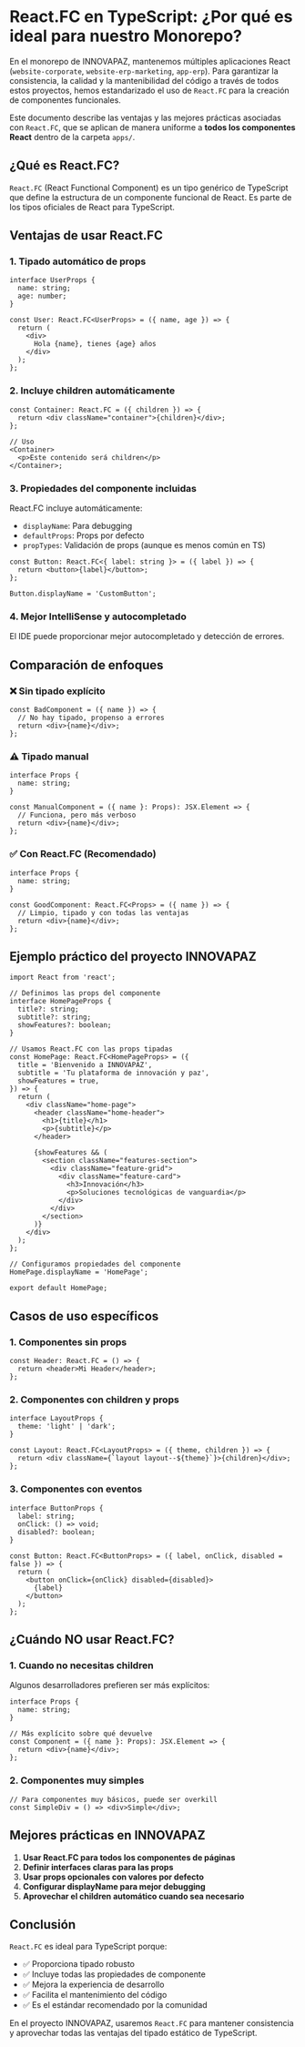 # React.FC en TypeScript: ¿Por qué es ideal para nuestro Monorepo?

En el monorepo de INNOVAPAZ, mantenemos múltiples aplicaciones React (`website-corporate`, `website-erp-marketing`, `app-erp`). Para garantizar la consistencia, la calidad y la mantenibilidad del código a través de todos estos proyectos, hemos estandarizado el uso de `React.FC` para la creación de componentes funcionales.

Este documento describe las ventajas y las mejores prácticas asociadas con `React.FC`, que se aplican de manera uniforme a **todos los componentes React** dentro de la carpeta `apps/`.

## ¿Qué es React.FC?

`React.FC` (React Functional Component) es un tipo genérico de TypeScript que define la estructura de un componente funcional de React. Es parte de los tipos oficiales de React para TypeScript.

## Ventajas de usar React.FC

### 1. **Tipado automático de props**

```tsx
interface UserProps {
  name: string;
  age: number;
}

const User: React.FC<UserProps> = ({ name, age }) => {
  return (
    <div>
      Hola {name}, tienes {age} años
    </div>
  );
};
```

### 2. **Incluye children automáticamente**

```tsx
const Container: React.FC = ({ children }) => {
  return <div className="container">{children}</div>;
};

// Uso
<Container>
  <p>Este contenido será children</p>
</Container>;
```

### 3. **Propiedades del componente incluidas**

React.FC incluye automáticamente:

- `displayName`: Para debugging
- `defaultProps`: Props por defecto
- `propTypes`: Validación de props (aunque es menos común en TS)

```tsx
const Button: React.FC<{ label: string }> = ({ label }) => {
  return <button>{label}</button>;
};

Button.displayName = 'CustomButton';
```

### 4. **Mejor IntelliSense y autocompletado**

El IDE puede proporcionar mejor autocompletado y detección de errores.

## Comparación de enfoques

### ❌ Sin tipado explícito

```tsx
const BadComponent = ({ name }) => {
  // No hay tipado, propenso a errores
  return <div>{name}</div>;
};
```

### ⚠️ Tipado manual

```tsx
interface Props {
  name: string;
}

const ManualComponent = ({ name }: Props): JSX.Element => {
  // Funciona, pero más verboso
  return <div>{name}</div>;
};
```

### ✅ Con React.FC (Recomendado)

```tsx
interface Props {
  name: string;
}

const GoodComponent: React.FC<Props> = ({ name }) => {
  // Limpio, tipado y con todas las ventajas
  return <div>{name}</div>;
};
```

## Ejemplo práctico del proyecto INNOVAPAZ

```tsx
import React from 'react';

// Definimos las props del componente
interface HomePageProps {
  title?: string;
  subtitle?: string;
  showFeatures?: boolean;
}

// Usamos React.FC con las props tipadas
const HomePage: React.FC<HomePageProps> = ({
  title = 'Bienvenido a INNOVAPAZ',
  subtitle = 'Tu plataforma de innovación y paz',
  showFeatures = true,
}) => {
  return (
    <div className="home-page">
      <header className="home-header">
        <h1>{title}</h1>
        <p>{subtitle}</p>
      </header>

      {showFeatures && (
        <section className="features-section">
          <div className="feature-grid">
            <div className="feature-card">
              <h3>Innovación</h3>
              <p>Soluciones tecnológicas de vanguardia</p>
            </div>
          </div>
        </section>
      )}
    </div>
  );
};

// Configuramos propiedades del componente
HomePage.displayName = 'HomePage';

export default HomePage;
```

## Casos de uso específicos

### 1. **Componentes sin props**

```tsx
const Header: React.FC = () => {
  return <header>Mi Header</header>;
};
```

### 2. **Componentes con children y props**

```tsx
interface LayoutProps {
  theme: 'light' | 'dark';
}

const Layout: React.FC<LayoutProps> = ({ theme, children }) => {
  return <div className={`layout layout--${theme}`}>{children}</div>;
};
```

### 3. **Componentes con eventos**

```tsx
interface ButtonProps {
  label: string;
  onClick: () => void;
  disabled?: boolean;
}

const Button: React.FC<ButtonProps> = ({ label, onClick, disabled = false }) => {
  return (
    <button onClick={onClick} disabled={disabled}>
      {label}
    </button>
  );
};
```

## ¿Cuándo NO usar React.FC?

### 1. **Cuando no necesitas children**

Algunos desarrolladores prefieren ser más explícitos:

```tsx
interface Props {
  name: string;
}

// Más explícito sobre qué devuelve
const Component = ({ name }: Props): JSX.Element => {
  return <div>{name}</div>;
};
```

### 2. **Componentes muy simples**

```tsx
// Para componentes muy básicos, puede ser overkill
const SimpleDiv = () => <div>Simple</div>;
```

## Mejores prácticas en INNOVAPAZ

1. **Usar React.FC para todos los componentes de páginas**
2. **Definir interfaces claras para las props**
3. **Usar props opcionales con valores por defecto**
4. **Configurar displayName para mejor debugging**
5. **Aprovechar el children automático cuando sea necesario**

## Conclusión

`React.FC` es ideal para TypeScript porque:

- ✅ Proporciona tipado robusto
- ✅ Incluye todas las propiedades de componente
- ✅ Mejora la experiencia de desarrollo
- ✅ Facilita el mantenimiento del código
- ✅ Es el estándar recomendado por la comunidad

En el proyecto INNOVAPAZ, usaremos `React.FC` para mantener consistencia y aprovechar todas las ventajas del tipado estático de TypeScript.
